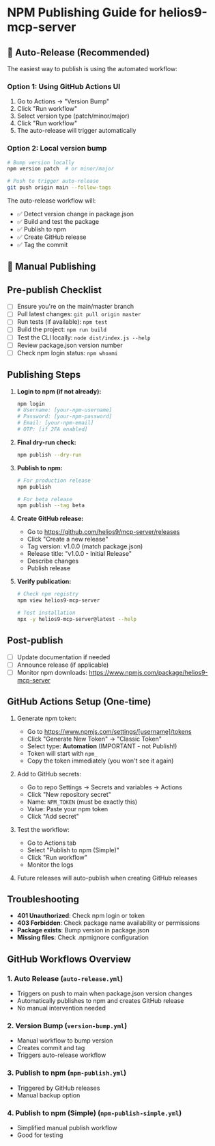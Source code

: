 # NPM Publishing Guide for helios9-mcp-server

## 🚀 Auto-Release (Recommended)

The easiest way to publish is using the automated workflow:

### Option 1: Using GitHub Actions UI
1. Go to Actions → "Version Bump"
2. Click "Run workflow"
3. Select version type (patch/minor/major)
4. Click "Run workflow"
5. The auto-release will trigger automatically

### Option 2: Local version bump
```bash
# Bump version locally
npm version patch  # or minor/major

# Push to trigger auto-release
git push origin main --follow-tags
```

The auto-release workflow will:
- ✅ Detect version change in package.json
- ✅ Build and test the package
- ✅ Publish to npm
- ✅ Create GitHub release
- ✅ Tag the commit

## 📝 Manual Publishing

## Pre-publish Checklist

- [ ] Ensure you're on the main/master branch
- [ ] Pull latest changes: `git pull origin master`
- [ ] Run tests (if available): `npm test`
- [ ] Build the project: `npm run build`
- [ ] Test the CLI locally: `node dist/index.js --help`
- [ ] Review package.json version number
- [ ] Check npm login status: `npm whoami`

## Publishing Steps

1. **Login to npm (if not already):**
   ```bash
   npm login
   # Username: [your-npm-username]
   # Password: [your-npm-password]
   # Email: [your-npm-email]
   # OTP: [if 2FA enabled]
   ```

2. **Final dry-run check:**
   ```bash
   npm publish --dry-run
   ```

3. **Publish to npm:**
   ```bash
   # For production release
   npm publish

   # For beta release
   npm publish --tag beta
   ```

4. **Create GitHub release:**
   - Go to https://github.com/helios9/mcp-server/releases
   - Click "Create a new release"
   - Tag version: v1.0.0 (match package.json)
   - Release title: "v1.0.0 - Initial Release"
   - Describe changes
   - Publish release

5. **Verify publication:**
   ```bash
   # Check npm registry
   npm view helios9-mcp-server

   # Test installation
   npx -y helios9-mcp-server@latest --help
   ```

## Post-publish

- [ ] Update documentation if needed
- [ ] Announce release (if applicable)
- [ ] Monitor npm downloads: https://www.npmjs.com/package/helios9-mcp-server

## GitHub Actions Setup (One-time)

1. Generate npm token:
   - Go to https://www.npmjs.com/settings/[username]/tokens
   - Click "Generate New Token" → "Classic Token"
   - Select type: **Automation** (IMPORTANT - not Publish!)
   - Token will start with `npm_`
   - Copy the token immediately (you won't see it again)

2. Add to GitHub secrets:
   - Go to repo Settings → Secrets and variables → Actions
   - Click "New repository secret"
   - Name: `NPM_TOKEN` (must be exactly this)
   - Value: Paste your npm token
   - Click "Add secret"

3. Test the workflow:
   - Go to Actions tab
   - Select "Publish to npm (Simple)"
   - Click "Run workflow"
   - Monitor the logs

4. Future releases will auto-publish when creating GitHub releases

## Troubleshooting

- **401 Unauthorized**: Check npm login or token
- **403 Forbidden**: Check package name availability or permissions
- **Package exists**: Bump version in package.json
- **Missing files**: Check .npmignore configuration

## GitHub Workflows Overview

### 1. **Auto Release** (`auto-release.yml`)
- Triggers on push to main when package.json version changes
- Automatically publishes to npm and creates GitHub release
- No manual intervention needed

### 2. **Version Bump** (`version-bump.yml`)
- Manual workflow to bump version
- Creates commit and tag
- Triggers auto-release workflow

### 3. **Publish to npm** (`npm-publish.yml`)
- Triggered by GitHub releases
- Manual backup option

### 4. **Publish to npm (Simple)** (`npm-publish-simple.yml`)
- Simplified manual publish workflow
- Good for testing